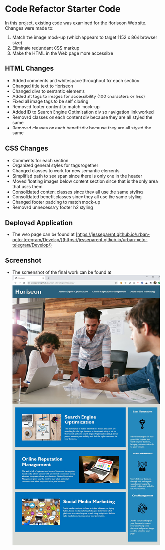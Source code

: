 # Code Refactor Starter Code
In this project, existing code was examined for the Horiseon Web site. Changes were made to: 
1. Match the image mock-up (which appears to target 1152 x 864 browser size)
2. Eliminate redundant CSS markup
3. Make the HTML in the Web page more accessible

## HTML Changes
- Added comments and whitespace throughout for each section
- Changed title text to Horiseon
- Changed divs to semantic elements
- Added alt tags to images for accessibility (100 characters or less)
- Fixed all image tags to be self closing
- Removed footer content to match mock-up
- Added ID to Search Engine Optimization div so navigation link worked
- Removed classes on each content div because they are all styled the same
- Removed classes on each benefit div because they are all styled the same

## CSS Changes
- Comments for each section
- Organized general styles for tags together
- Changed classes to work for new semantic elements
- Simplified path to seo span since there is only one in the header
- Moved floating images below content section since that is the only area that uses them
- Consolidated content classes since they all use the same styling
- Consolidated benefit classes since they all use the same styling
- Changed footer padding to match mock-up
- Removed unnecessary footer h2 styling

## Deployed Application
- The web page can be found at [https://jesseparent.github.io/urban-octo-telegram/Develop/](https://jesseparent.github.io/urban-octo-telegram/Develop/)

## Screenshot
- The screenshot of the final work can be found at ![Image](./screenshot.png)